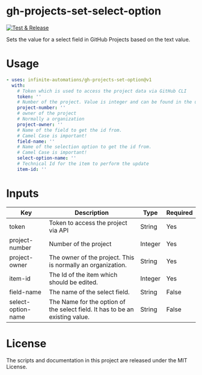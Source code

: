 # gh-projects-set-select-option

[![Test & Release](https://github.com/infinite-automations/gh-projects-set-select-option/actions/workflows/test-release.yml/badge.svg?branch=main)](https://github.com/infinite-automations/gh-projects-set-select-option/actions/workflows/test-release.yml)

Sets the value for a select field in GitHub Projects based on the text value.

# Usage

```yaml
- uses: infinite-automations/gh-projects-set-option@v1
  with:
    # Token which is used to access the project data via GitHub CLI
    token: ''
    # Number of the project. Value is integer and can be found in the url of the project view. Example url: https://github.com/orgs/infinite-automations/projects/1/settings
    project-number: ''
    # owner of the project
    # Normally a organization
    project-owner: ''
    # Name of the field to get the id from.
    # Camel Case is important!
    field-name: ''
    # Name of the selection option to get the id from.
    # Camel Case is important!
    select-option-name: ''
    # Technical Id for the item to perform the update
    item-id: ''
```

# Inputs

| Key                | Description                                                                  | Type    | Required |
| ------------------ | ---------------------------------------------------------------------------- | ------- | -------- |
| token              | Token to access the project via API                                          | String  | Yes      |
| project-number     | Number of the project                                                        | Integer | Yes      |
| project-owner      | The owner of the project. This is normally an organization.                  | String  | Yes      |
| item-id            | The Id of the item which should be edited.                                   | Integer | Yes      |
| field-name         | The name of the select field.                                                | String  | False    |
| select-option-name | The Name for the option of the select field. It has to be an existing value. | String  | False    |

# License

The scripts and documentation in this project are released under the MIT License.
